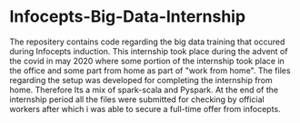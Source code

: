 # Infocepts-Big-Data-Internship
The repositery contains code regarding the big data training that occured during Infocepts induction. This internship took place during the advent of the covid in may 2020 where some portion of the internship took place in the office and some part from home as part of "work from home". The files regarding the setup was developed for completing the internship from home. Therefore Its a mix of spark-scala and Pyspark. At the end of the internship period all the files were submitted for checking by official workers after which i was able to secure a full-time offer from infocepts.
